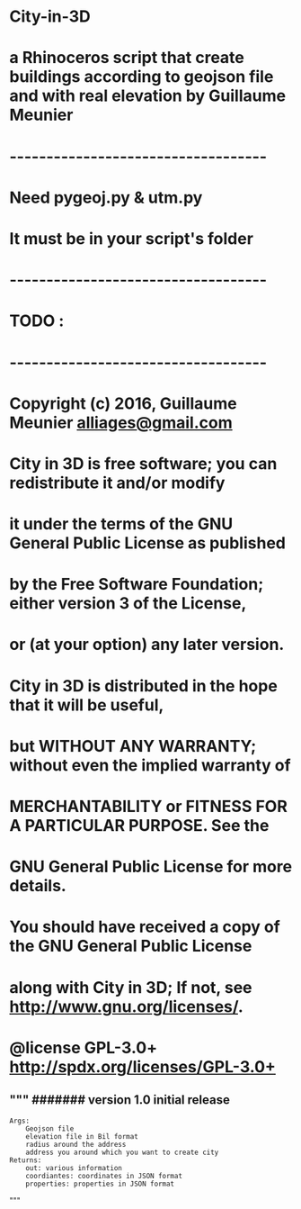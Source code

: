 # City-in-3D
#
# a Rhinoceros script that create buildings according to geojson file and with real elevation by Guillaume Meunier
# 
# -----------------------------------
# Need pygeoj.py & utm.py
# It must be in your script's folder
# -----------------------------------
# TODO :
# 
# -----------------------------------
# 
# Copyright (c) 2016, Guillaume Meunier <alliages@gmail.com> 
# City in 3D is free software; you can redistribute it and/or modify 
# it under the terms of the GNU General Public License as published 
# by the Free Software Foundation; either version 3 of the License, 
# or (at your option) any later version. 
# 
# City in 3D is distributed in the hope that it will be useful,
# but WITHOUT ANY WARRANTY; without even the implied warranty of 
# MERCHANTABILITY or FITNESS FOR A PARTICULAR PURPOSE. See the 
# GNU General Public License for more details.
# 
# You should have received a copy of the GNU General Public License
# along with City in 3D; If not, see <http://www.gnu.org/licenses/>.
# 
# @license GPL-3.0+ <http://spdx.org/licenses/GPL-3.0+>


"""
#######
version 1.0 initial release
-
    Args:
        Geojson file
        elevation file in Bil format
        radius around the address
        address you around which you want to create city
    Returns:
        out: various information
        coordiantes: coordinates in JSON format
        properties: properties in JSON format
"""
